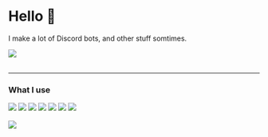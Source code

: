 <div align="left">
  <h1>Hello 👋</h1>

  <p>I make a lot of Discord bots, and other stuff somtimes.</p>

  <img src="https://readme-stats-iota.vercel.app/api/top-langs/?username=Dankyss&border_color=21262D&langs_count=10&hide_border=false&theme=github_dark&layout=compact&cache_seconds=21600" />
  <br><br>
</div>

<div align="left">
  <hr>
  <h3>What I use</h3>
  <img src="https://img.shields.io/badge/typescript%20-%233178C6.svg?&style=for-the-badge&logo=typescript&logoColor=white"/> 
  <img src="https://img.shields.io/badge/javascript%20-%23323330.svg?&style=for-the-badge&logo=javascript&logoColor=%23F7DF1E"/> 
  <img src="https://img.shields.io/badge/node.js%20-%2343853D.svg?&style=for-the-badge&logo=node.js&logoColor=white"/> 
  <img src="https://img.shields.io/badge/-Visual%20Studio%20Code-007ACC?style=for-the-badge&logo=visual-studio-code&logoColor=white"/> 
  <img src="https://img.shields.io/badge/prettier-%23F7B93E.svg?&style=for-the-badge&logo=prettier&logoColor=white"/> 
  <img src="https://img.shields.io/badge/-NPM-CB3837?style=for-the-badge&logo=npm&logoColor=white"/>
    <img src="https://img.shields.io/badge/-Unreal%20Engine%204-0E1128?style=for-the-badge&logo=unrealengine&logoColor=white"/>
  <br>
  <br>
  <img src="https://visitor-badge.glitch.me/badge?page_id=Dankyss.Dankyss" />
</div>
